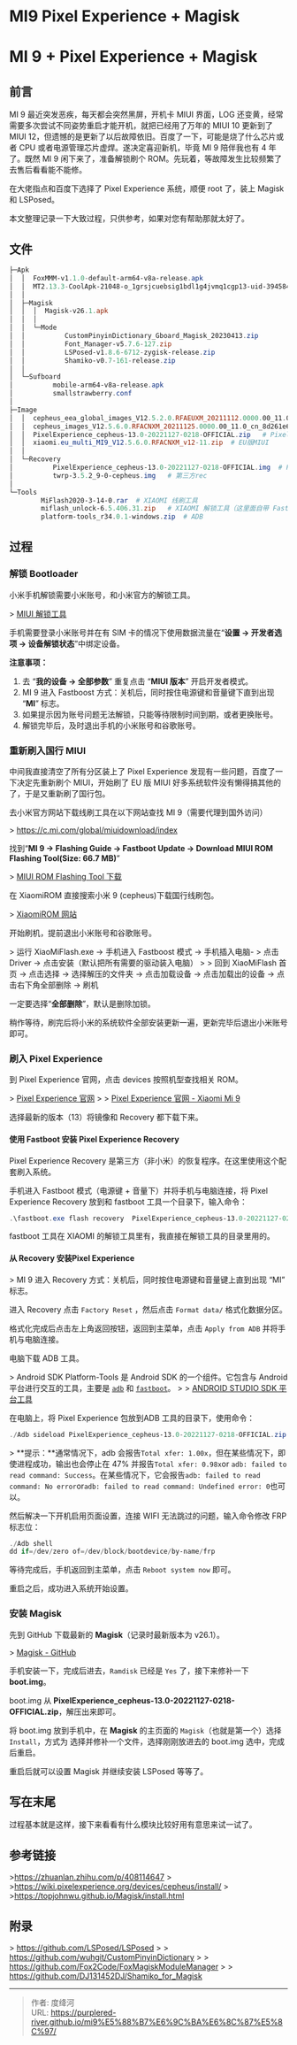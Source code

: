 # MI9 Pixel Experience &#43; Magisk


# MI 9 &#43; Pixel Experience &#43; Magisk

## 前言

MI 9 最近突发恶疾，每天都会突然黑屏，开机卡 MIUI 界面，LOG 还变黄，经常需要多次尝试不同姿势重启才能开机，就把已经用了万年的 MIUI 10 更新到了 MIUI 12，但遗憾的是更新了以后故障依旧。百度了一下，可能是烧了什么芯片或者 CPU 或者电源管理芯片虚焊。遂决定喜迎新机，毕竟 MI 9 陪伴我也有 4 年了。既然 MI 9 闲下来了，准备解锁刷个 ROM。先玩着，等故障发生比较频繁了去售后看看能不能修。

在大佬指点和百度下选择了 Pixel Experience 系统，顺便 root 了，装上 Magisk 和  LSPosed。

本文整理记录一下大致过程，只供参考，如果对您有帮助那就太好了。

## 文件

```powershell
├─Apk
│  │  FoxMMM-v1.1.0-default-arm64-v8a-release.apk
│  │  MT2.13.3-CoolApk-21048-o_1grsjcuebsig1bdl1g4jvmq1cgp13-uid-394584.apk
│  │
│  ├─Magisk
│  │  │  Magisk-v26.1.apk
│  │  │
│  │  └─Mode
│  │          CustomPinyinDictionary_Gboard_Magisk_20230413.zip
│  │          Font_Manager-v5.7.6-127.zip
│  │          LSPosed-v1.8.6-6712-zygisk-release.zip
│  │          Shamiko-v0.7-161-release.zip
│  │
│  └─Sufboard
│          mobile-arm64-v8a-release.apk
│          smallstrawberry.conf
│
├─Image
│  │  cepheus_eea_global_images_V12.5.2.0.RFAEUXM_20211112.0000.00_11.0_eea_655e654e8a.tgz	# EU版MIUI
│  │  cepheus_images_V12.5.6.0.RFACNXM_20211125.0000.00_11.0_cn_8d261e6804.tgz	# 国行版MIUI
│  │  PixelExperience_cepheus-13.0-20221127-0218-OFFICIAL.zip	# PixelExperience
│  │  xiaomi.eu_multi_MI9_V12.5.6.0.RFACNXM_v12-11.zip	# EU版MIUI
│  │
│  └─Recovery
│          PixelExperience_cepheus-13.0-20221127-0218-OFFICIAL.img	# PixelExperience配套rec
│          twrp-3.5.2_9-0-cepheus.img	# 第三方rec
│
└─Tools
        MiFlash2020-3-14-0.rar	# XIAOMI 线刷工具
        miflash_unlock-6.5.406.31.zip	# XIAOMI 解锁工具（这里面自带 Fastboot）
        platform-tools_r34.0.1-windows.zip	# ADB
```



## 过程

### 解锁 Bootloader

小米手机解锁需要小米账号，和小米官方的解锁工具。

&gt; [MIUI 解锁工具](https://www.miui.com/unlock/download.html)

手机需要登录小米账号并在有 SIM 卡的情况下使用数据流量在“**设置 -&gt; 开发者选项 -&gt; 设备解锁状态**”中绑定设备。

**注意事项：**

1. 去 “**我的设备 -&gt; 全部参数**” 重复点击 “**MIUI 版本**” 开启开发者模式。
2. MI 9 进入 Fastboost 方式：关机后，同时按住电源键和音量键下直到出现 “**MI**” 标志。
3. 如果提示因为账号问题无法解锁，只能等待限制时间到期，或者更换账号。
4. 解锁完毕后，及时退出手机的小米账号和谷歌账号。

### 重新刷入国行 MIUI

中间我直接清空了所有分区装上了 Pixel Experience 发现有一些问题，百度了一下决定先重新刷个 MIUI，开始刷了 EU 版 MIUI 好多系统软件没有懒得搞其他的了，于是又重新刷了国行包。

去小米官方网站下载线刷工具在以下网站查找 MI 9（需要代理到国外访问）

&gt; https://c.mi.com/global/miuidownload/index

找到“**MI 9 -&gt; Flashing Guide -&gt; Fastboot Update -&gt; Download MIUI ROM Flashing Tool(Size: 66.7 MB)**”

&gt; [MIUI ROM Flashing Tool 下载](https://cdn.alsgp0.fds.api.mi-img.com/micomm/MiFlash2020-3-14-0.rar)

在 XiaomiROM 直接搜索小米 9 (cepheus)下载国行线刷包。

&gt; [XiaomiROM 网站](https://xiaomirom.com/)

开始刷机，提前退出小米账号和谷歌账号。

&gt;  运行 XiaoMiFlash.exe -&gt; 手机进入 Fastboost 模式 -&gt; 手机插入电脑- &gt; 点击Driver -&gt; 点击安装（默认把所有需要的驱动装入电脑）
&gt;
&gt; 回到 XiaoMiFlash 首页 -&gt; 点击选择 -&gt; 选择解压的文件夹 -&gt; 点击加载设备 -&gt; 点击加载出的设备 -&gt; 点击右下角全部删除 -&gt; 刷机

一定要选择“**全部删除**”，默认是删除加锁。

稍作等待，刷完后将小米的系统软件全部安装更新一遍，更新完毕后退出小米账号即可。

### 刷入 Pixel Experience

到 Pixel Experience 官网，点击 devices 按照机型查找相关 ROM。

&gt; [Pixel Experience 官网](https://get.pixelexperience.org/)
&gt;
&gt; [Pixel Experience 官网 - Xiaomi Mi 9](https://get.pixelexperience.org/cepheus)

选择最新的版本（13）将镜像和 Recovery 都下载下来。

#### 使用 Fastboot 安装 Pixel Experience Recovery

Pixel Experience Recovery 是第三方（非小米）的恢复程序。在这里使用这个配套刷入系统。

手机进入 Fastboot 模式（电源键 &#43; 音量下）并将手机与电脑连接，将 Pixel Experience Recovery 放到和 fastboot 工具一个目录下，输入命令：

```powershell
.\fastboot.exe flash recovery  PixelExperience_cepheus-13.0-20221127-0218-OFFICIAL.img
```

fastboot 工具在 XIAOMI 的解锁工具里有，我直接在解锁工具的目录里用的。

#### 从 Recovery 安装Pixel Experience

&gt;  MI 9 进入 Recovery 方式：关机后，同时按住电源键和音量键上直到出现 “MI” 标志。

进入 Recovery 点击 `Factory Reset` ，然后点击 `Format data/` 格式化数据分区。

格式化完成后点击左上角返回按钮，返回到主菜单，点击 `Apply from ADB` 并将手机与电脑连接。

电脑下载 ADB 工具。

&gt; Android SDK Platform-Tools 是 Android SDK 的一个组件。它包含与 Android 平台进行交互的工具，主要是 [`adb`](https://developer.android.google.cn/studio/command-line/adb?hl=zh-cn) 和 [`fastboot`](https://android.googlesource.com/platform/system/core/&#43;/master/fastboot/#fastboot)。
&gt;
&gt; [ANDROID STUDIO SDK 平台工具](https://developer.android.google.cn/studio/releases/platform-tools?hl=zh-cn)

在电脑上，将 Pixel Experience 包放到ADB 工具的目录下，使用命令：

```powershell
./Adb sideload PixelExperience_cepheus-13.0-20221127-0218-OFFICIAL.zip
```

&gt; **提示：**通常情况下，adb 会报告`Total xfer: 1.00x`，但在某些情况下，即使进程成功，输出也会停止在 47% 并报告`Total xfer: 0.98x`or `adb: failed to read command: Success`。在某些情况下，它会报告`adb: failed to read command: No error`or`adb: failed to read command: Undefined error: 0`也可以。

然后解决一下开机启用页面设置，连接 WIFI 无法跳过的问题，输入命令修改 FRP 标志位：

```powershell
./Adb shell
dd if=/dev/zero of=/dev/block/bootdevice/by-name/frp
```

等待完成后，手机返回到主菜单，点击 `Reboot system now` 即可。

重启之后，成功进入系统开始设置。

### 安装 Magisk

先到 GitHub 下载最新的 **Magisk**（记录时最新版本为 v26.1）。

&gt; [Magisk - GitHub](https://github.com/topjohnwu/Magisk)

手机安装一下，完成后进去，`Ramdisk` 已经是 `Yes` 了，接下来修补一下 **boot.img**。

boot.img 从 **PixelExperience_cepheus-13.0-20221127-0218-OFFICIAL.zip**，解压出来即可。

将 boot.img  放到手机中，在 **Magisk** 的主页面的 `Magisk`（也就是第一个）选择 `Install`，方式为 选择并修补一个文件，选择刚刚放进去的 boot.img 选中，完成后重启。

重启后就可以设置 Magisk 并继续安装 LSPosed 等等了。

## 写在末尾

过程基本就是这样，接下来看看有什么模块比较好用有意思来试一试了。

## 参考链接

&gt;https://zhuanlan.zhihu.com/p/408114647
&gt;
&gt;https://wiki.pixelexperience.org/devices/cepheus/install/
&gt;
&gt;https://topjohnwu.github.io/Magisk/install.html

## 附录

&gt; https://github.com/LSPosed/LSPosed
&gt;
&gt; https://github.com/wuhgit/CustomPinyinDictionary
&gt;
&gt; https://github.com/Fox2Code/FoxMagiskModuleManager
&gt;
&gt; https://github.com/DJ131452DJ/Shamiko_for_Magisk


---

> 作者: 度绛河  
> URL: https://purplered-river.github.io/mi9%E5%88%B7%E6%9C%BA%E6%8C%87%E5%8C%97/  

